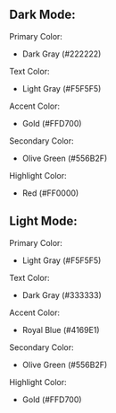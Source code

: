 ## Dark Mode:

Primary Color:
- Dark Gray (#222222)

Text Color:
- Light Gray (#F5F5F5)

Accent Color:
- Gold (#FFD700)

Secondary Color:
- Olive Green (#556B2F)

Highlight Color:
- Red (#FF0000)

## Light Mode:

Primary Color:
- Light Gray (#F5F5F5)

Text Color:
- Dark Gray (#333333)

Accent Color:
- Royal Blue (#4169E1)

Secondary Color:
- Olive Green (#556B2F)

Highlight Color:
- Gold (#FFD700)
